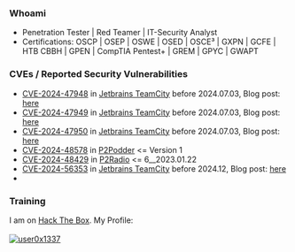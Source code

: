 ### Whoami 
* Penetration Tester | Red Teamer | IT-Security Analyst
* Certifications: OSCP | OSEP | OSWE | OSED | OSCE³ | GXPN | GCFE | HTB CBBH | GPEN | CompTIA Pentest+ | GREM | GPYC | GWAPT 

### CVEs / Reported Security Vulnerabilities
* [CVE-2024-47948](https://nvd.nist.gov/vuln/detail/CVE-2024-47948) in [Jetbrains TeamCity](https://www.jetbrains.com/privacy-security/issues-fixed/) before 2024.07.03, Blog post: [here](https://blog.siegbert-security.de/portfolio/cve-2024-47948/)
* [CVE-2024-47949](https://nvd.nist.gov/vuln/detail/CVE-2024-47949) in [Jetbrains TeamCity](https://www.jetbrains.com/privacy-security/issues-fixed/) before 2024.07.03, Blog post: [here](https://blog.siegbert-security.de/portfolio/cve-2024-47949/)
* [CVE-2024-47950](https://nvd.nist.gov/vuln/detail/CVE-2024-47950) in [Jetbrains TeamCity](https://www.jetbrains.com/privacy-security/issues-fixed/) before 2024.07.03, Blog post: [here](https://blog.siegbert-security.de/portfolio/cve-2024-47950/)
* [CVE-2024-48578](https://www.cve.org/CVERecord?id=CVE-2024-48578) in [P2Podder](https://www.p2tools.de/p2podder/) <= Version 1
* [CVE-2024-48429](https://www.cve.org/CVERecord?id=CVE-2024-48429) in [P2Radio](https://www.p2tools.de/p2radio/) <= 6__2023.01.22
* [CVE-2024-56353](https://nvd.nist.gov/vuln/detail/CVE-2024-56353) in [Jetbrains TeamCity](https://www.jetbrains.com/privacy-security/issues-fixed/) before 2024.12, Blog post: [here](https://blog.siegbert-security.de/portfolio/cve-2024-56353/)
*   
  
### Training
I am on [Hack The Box](https://www.hackthebox.eu/). My Profile:
<br><br>
[ ![user0x1337](https://www.hackthebox.eu/badge/image/1384778)](https://app.hackthebox.com/profile/1384778)
